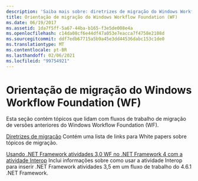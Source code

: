 ```yaml
---
description: 'Saiba mais sobre: diretrizes de migração do Windows Workflow Foundation (WF)'
title: Orientação de migração do Windows Workflow Foundation (WF)
ms.date: 06/19/2017
ms.assetid: 1da7f5ff-5a67-44ba-b165-f3e5de008e4a
ms.openlocfilehash: c14da08cf6e44df47a053e7eacca7f4758e2108d
ms.sourcegitcommit: ddf7edb67715a5b9a45e3dd44536dabc153c1de0
ms.translationtype: MT
ms.contentlocale: pt-BR
ms.lasthandoff: 02/06/2021
ms.locfileid: "99754921"
---
```

# <a name="windows-workflow-foundation-wf-migration-guidance"></a>Orientação de migração do Windows Workflow Foundation (WF)

Esta seção contém tópicos que lidam com fluxos de trabalho de migração de versões anteriores do Windows Workflow Foundation (WF).

[Diretrizes de migração](migration-guidance.md) Contém uma lista de links para White papers sobre tópicos de migração.

[Usando .NET Framework atividades 3,0 WF no .NET Framework 4 com a atividade Interop](net-framework-3-0-wf-in-net-framework-4-interop.md) Inclui informações sobre como usar a atividade Interop para inserir .NET Framework atividades 3,5 em um fluxo de trabalho do 4.6.1 .NET Framework.
